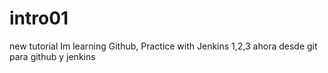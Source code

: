 # intro01
new tutorial 
Im learning Github, 
Practice with Jenkins
1,2,3
ahora desde git para github y jenkins